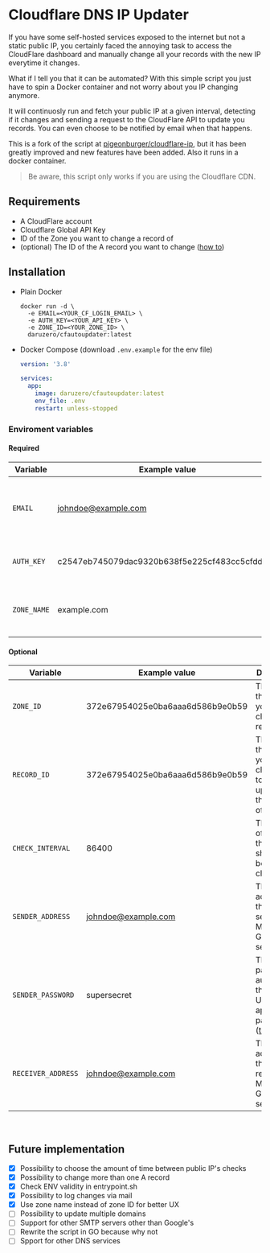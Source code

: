 # Cloudflare DNS IP Updater

If you have some self-hosted services exposed to the internet but not a static public IP, you certainly faced the annoying task to access the CloudFlare dashboard and manually change all your records with the new IP everytime it changes.

What if I tell you that it can be automated? With this simple script you just have to spin a Docker container and not worry about you IP changing anymore.

It will continuosly run and fetch your public IP at a given interval, detecting if it changes and sending a request to the CloudFlare API to update you records. You can even choose to be notified by email when that happens.

This is a fork of the script at [pigeonburger/cloudflare-ip](https://github.com/pigeonburger/cloudflare-ip), but it has been greatly improved and new features have been added. Also it runs in a docker container.

> Be aware, this script only works if you are using the Cloudflare CDN.

## Requirements

- A CloudFlare account
- Cloudflare Global API Key
- ID of the Zone you want to change a record of
- (optional) The ID of the A record you want to change ([how to](https://api.cloudflare.com/#dns-records-for-a-zone-list-dns-records))

## Installation

- Plain Docker

  ```shell
  docker run -d \
    -e EMAIL=<YOUR_CF_LOGIN_EMAIL> \
    -e AUTH_KEY=<YOUR_API_KEY> \
    -e ZONE_ID=<YOUR_ZONE_ID> \
    daruzero/cfautoupdater:latest
  ```

- Docker Compose (download `.env.example` for the env file)

  ```yaml
  version: '3.8'

  services:
    app:
      image: daruzero/cfautoupdater:latest
      env_file: .env
      restart: unless-stopped
  ```

### Enviroment variables

#### Required

| Variable    | Example value                                 | Description                                           |
| ----------- | --------------------------------------------- | ----------------------------------------------------- |
| `EMAIL`     | johndoe@example.com                           | Email address associated with your CloudFlare account |
| `AUTH_KEY`  | c2547eb745079dac9320b638f5e225cf483cc5cfdda41 | Your CloudFlare Global API Key                        |
| `ZONE_NAME` | example.com                                   | The domain name that you want to change the record of |

#### Optional

| Variable           | Example value                    | Description                                                                                                                                | Default |
| ------------------ | -------------------------------- | ------------------------------------------------------------------------------------------------------------------------------------------ | ------- |
| `ZONE_ID`          | 372e67954025e0ba6aaa6d586b9e0b59 | The ID of the zone you want to change a record of                                                                                          | -       |
| `RECORD_ID`        | 372e67954025e0ba6aaa6d586b9e0b59 | The ID of the record you want to change. Set to `none` to update all the A record of the zone                                              | `none`  |
| `CHECK_INTERVAL`   | 86400                            | The amount of seconds the script should wait between checks                                                                                | `86400` |
| `SENDER_ADDRESS`   | johndoe@example.com              | The address of the email sender. Must use Gmail SMTP server                                                                                | -       |
| `SENDER_PASSWORD`  | supersecret                      | The password to authenticate the sender. Use an application password ([tutorial](https://support.google.com/accounts/answer/185833?hl=en)) | -       |
| `RECEIVER_ADDRESS` | johndoe@example.com              | The address of the email receiver. Must use Gmail SMTP server                                                                              | -       |

</br>

## Future implementation

- [x] Possibility to choose the amount of time between public IP's checks
- [x] Possibility to change more than one A record
- [x] Check ENV validity in entrypoint.sh
- [x] Possibility to log changes via mail
- [x] Use zone name instead of zone ID for better UX
- [ ] Possibility to update multiple domains
- [ ] Support for other SMTP servers other than Google's
- [ ] Rewrite the script in GO because why not
- [ ] Spport for other DNS services

